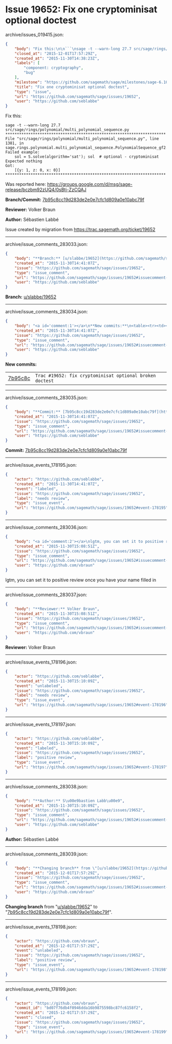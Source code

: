 # Issue 19652: Fix one cryptominisat optional doctest

archive/issues_019415.json:
```json
{
    "body": "Fix this:\n\n```\nsage -t --warn-long 27.7 src/sage/rings/polynomial/multi_polynomial_sequence.py\n**********************************************************************\nFile \"src/sage/rings/polynomial/multi_polynomial_sequence.py\", line 1381, in sage.rings.polynomial.multi_polynomial_sequence.PolynomialSequence_gf2.solve\nFailed example:\n    sol = S.solve(algorithm='sat'); sol  # optional - cryptominisat\nExpected nothing\nGot:\n    [{y: 1, z: 0, x: 0}]\n**********************************************************************\n```\n\nWas reported here:\nhttps://groups.google.com/d/msg/sage-release/bczbm92zUQ4/0sBtj-ZzCQAJ\n\n**Branch/Commit:** [7b95c8cc19d283de2e0e7cfc1d809a0e10abc79f](https://github.com/sagemath/sagetrac-mirror/commit/7b95c8cc19d283de2e0e7cfc1d809a0e10abc79f)\n\n**Reviewer:** Volker Braun\n\n**Author:** S\u00e9bastien Labb\u00e9\n\nIssue created by migration from https://trac.sagemath.org/ticket/19652\n\n",
    "closed_at": "2015-12-01T17:57:29Z",
    "created_at": "2015-11-30T14:38:23Z",
    "labels": [
        "component: cryptography",
        "bug"
    ],
    "milestone": "https://github.com/sagemath/sage/milestones/sage-6.10",
    "title": "Fix one cryptominisat optional doctest",
    "type": "issue",
    "url": "https://github.com/sagemath/sage/issues/19652",
    "user": "https://github.com/seblabbe"
}
```
Fix this:

```
sage -t --warn-long 27.7 src/sage/rings/polynomial/multi_polynomial_sequence.py
**********************************************************************
File "src/sage/rings/polynomial/multi_polynomial_sequence.py", line 1381, in sage.rings.polynomial.multi_polynomial_sequence.PolynomialSequence_gf2.solve
Failed example:
    sol = S.solve(algorithm='sat'); sol  # optional - cryptominisat
Expected nothing
Got:
    [{y: 1, z: 0, x: 0}]
**********************************************************************
```

Was reported here:
https://groups.google.com/d/msg/sage-release/bczbm92zUQ4/0sBtj-ZzCQAJ

**Branch/Commit:** [7b95c8cc19d283de2e0e7cfc1d809a0e10abc79f](https://github.com/sagemath/sagetrac-mirror/commit/7b95c8cc19d283de2e0e7cfc1d809a0e10abc79f)

**Reviewer:** Volker Braun

**Author:** Sébastien Labbé

Issue created by migration from https://trac.sagemath.org/ticket/19652





---

archive/issue_comments_283033.json:
```json
{
    "body": "**Branch:** [u/slabbe/19652](https://github.com/sagemath/sagetrac-mirror/tree/u/slabbe/19652)",
    "created_at": "2015-11-30T14:41:07Z",
    "issue": "https://github.com/sagemath/sage/issues/19652",
    "type": "issue_comment",
    "url": "https://github.com/sagemath/sage/issues/19652#issuecomment-283033",
    "user": "https://github.com/seblabbe"
}
```

**Branch:** [u/slabbe/19652](https://github.com/sagemath/sagetrac-mirror/tree/u/slabbe/19652)



---

archive/issue_comments_283034.json:
```json
{
    "body": "<a id='comment:1'></a>\n**New commits:**\n<table><tr><td><a href=\"https://github.com/sagemath/sagetrac-mirror/commit/7b95c8cc19d283de2e0e7cfc1d809a0e10abc79f\">7b95c8c</a></td><td><code>Trac #19652: fix cryptominisat optional broken doctest</code></td></tr></table>\n",
    "created_at": "2015-11-30T14:41:07Z",
    "issue": "https://github.com/sagemath/sage/issues/19652",
    "type": "issue_comment",
    "url": "https://github.com/sagemath/sage/issues/19652#issuecomment-283034",
    "user": "https://github.com/seblabbe"
}
```

<a id='comment:1'></a>
**New commits:**
<table><tr><td><a href="https://github.com/sagemath/sagetrac-mirror/commit/7b95c8cc19d283de2e0e7cfc1d809a0e10abc79f">7b95c8c</a></td><td><code>Trac #19652: fix cryptominisat optional broken doctest</code></td></tr></table>




---

archive/issue_comments_283035.json:
```json
{
    "body": "**Commit:** [7b95c8cc19d283de2e0e7cfc1d809a0e10abc79f](https://github.com/sagemath/sagetrac-mirror/commit/7b95c8cc19d283de2e0e7cfc1d809a0e10abc79f)",
    "created_at": "2015-11-30T14:41:07Z",
    "issue": "https://github.com/sagemath/sage/issues/19652",
    "type": "issue_comment",
    "url": "https://github.com/sagemath/sage/issues/19652#issuecomment-283035",
    "user": "https://github.com/seblabbe"
}
```

**Commit:** [7b95c8cc19d283de2e0e7cfc1d809a0e10abc79f](https://github.com/sagemath/sagetrac-mirror/commit/7b95c8cc19d283de2e0e7cfc1d809a0e10abc79f)



---

archive/issue_events_178195.json:
```json
{
    "actor": "https://github.com/seblabbe",
    "created_at": "2015-11-30T14:41:07Z",
    "event": "labeled",
    "issue": "https://github.com/sagemath/sage/issues/19652",
    "label": "needs review",
    "type": "issue_event",
    "url": "https://github.com/sagemath/sage/issues/19652#event-178195"
}
```



---

archive/issue_comments_283036.json:
```json
{
    "body": "<a id='comment:2'></a>\nlgtm, you can set it to positive review once you have your name filled in",
    "created_at": "2015-11-30T15:08:51Z",
    "issue": "https://github.com/sagemath/sage/issues/19652",
    "type": "issue_comment",
    "url": "https://github.com/sagemath/sage/issues/19652#issuecomment-283036",
    "user": "https://github.com/vbraun"
}
```

<a id='comment:2'></a>
lgtm, you can set it to positive review once you have your name filled in



---

archive/issue_comments_283037.json:
```json
{
    "body": "**Reviewer:** Volker Braun",
    "created_at": "2015-11-30T15:08:51Z",
    "issue": "https://github.com/sagemath/sage/issues/19652",
    "type": "issue_comment",
    "url": "https://github.com/sagemath/sage/issues/19652#issuecomment-283037",
    "user": "https://github.com/vbraun"
}
```

**Reviewer:** Volker Braun



---

archive/issue_events_178196.json:
```json
{
    "actor": "https://github.com/seblabbe",
    "created_at": "2015-11-30T15:10:09Z",
    "event": "unlabeled",
    "issue": "https://github.com/sagemath/sage/issues/19652",
    "label": "needs review",
    "type": "issue_event",
    "url": "https://github.com/sagemath/sage/issues/19652#event-178196"
}
```



---

archive/issue_events_178197.json:
```json
{
    "actor": "https://github.com/seblabbe",
    "created_at": "2015-11-30T15:10:09Z",
    "event": "labeled",
    "issue": "https://github.com/sagemath/sage/issues/19652",
    "label": "positive review",
    "type": "issue_event",
    "url": "https://github.com/sagemath/sage/issues/19652#event-178197"
}
```



---

archive/issue_comments_283038.json:
```json
{
    "body": "**Author:** S\u00e9bastien Labb\u00e9",
    "created_at": "2015-11-30T15:10:09Z",
    "issue": "https://github.com/sagemath/sage/issues/19652",
    "type": "issue_comment",
    "url": "https://github.com/sagemath/sage/issues/19652#issuecomment-283038",
    "user": "https://github.com/seblabbe"
}
```

**Author:** Sébastien Labbé



---

archive/issue_comments_283039.json:
```json
{
    "body": "**Changing branch** from \"[u/slabbe/19652](https://github.com/sagemath/sagetrac-mirror/tree/u/slabbe/19652)\" to \"[7b95c8cc19d283de2e0e7cfc1d809a0e10abc79f](https://github.com/sagemath/sagetrac-mirror/commit/7b95c8cc19d283de2e0e7cfc1d809a0e10abc79f)\".",
    "created_at": "2015-12-01T17:57:29Z",
    "issue": "https://github.com/sagemath/sage/issues/19652",
    "type": "issue_comment",
    "url": "https://github.com/sagemath/sage/issues/19652#issuecomment-283039",
    "user": "https://github.com/vbraun"
}
```

**Changing branch** from "[u/slabbe/19652](https://github.com/sagemath/sagetrac-mirror/tree/u/slabbe/19652)" to "[7b95c8cc19d283de2e0e7cfc1d809a0e10abc79f](https://github.com/sagemath/sagetrac-mirror/commit/7b95c8cc19d283de2e0e7cfc1d809a0e10abc79f)".



---

archive/issue_events_178198.json:
```json
{
    "actor": "https://github.com/vbraun",
    "created_at": "2015-12-01T17:57:29Z",
    "event": "unlabeled",
    "issue": "https://github.com/sagemath/sage/issues/19652",
    "label": "positive review",
    "type": "issue_event",
    "url": "https://github.com/sagemath/sage/issues/19652#event-178198"
}
```



---

archive/issue_events_178199.json:
```json
{
    "actor": "https://github.com/vbraun",
    "commit_id": "bd07f76db4f0946dda16b9875598bc87fc6158f2",
    "created_at": "2015-12-01T17:57:29Z",
    "event": "closed",
    "issue": "https://github.com/sagemath/sage/issues/19652",
    "type": "issue_event",
    "url": "https://github.com/sagemath/sage/issues/19652#event-178199"
}
```
